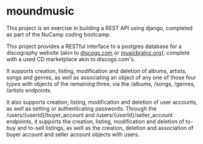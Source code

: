 # moundmusic

This project is an exercise in building a REST API using django, completed as
part of the NuCamp coding bootcamp.

This project provides a RESTful interface to a postgres database for
a discography website (akin to [discogs.com](https://discogs.com/) or
[musicbrainz.org](https://musicbrainz.org/)), complete with a used CD
marketplace akin to discogs.com's.

It supports creation, listing, modification and deletion of albums, artists,
songs and genres, as well as associating an object of any one of those four
types with objects of the remaining three, via the /albums, /songs, /genres,
/artists endpoints.

It also supports creation, listing, modification and deletion of user
accounts, as well as setting or authenticating passwords. Through the
/users/{userId}/buyer\_account and /users/{userId}/seller\_account endpoints,
it supports the creation, listing, modification and deletion of to-buy and
to-sell listings, as well as the creation, deletion and association of buyer
account and seller account objects with users.
